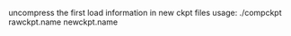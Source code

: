 uncompress the first load information in new ckpt files
usage:
./compckpt rawckpt.name newckpt.name
 
